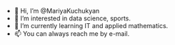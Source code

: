 - 👋 Hi, I’m @MariyaKuchukyan
- 👀 I’m interested in data science, sports.
- 🌱 I’m currently learning IT and applied mathematics.
- 📫 You can always reach me by e-mail.

<!---
MariyaKuchukyan/MariyaKuchukyan is a ✨ special ✨ repository because its `README.md` (this file) appears on your GitHub profile.
You can click the Preview link to take a look at your changes.
--->
